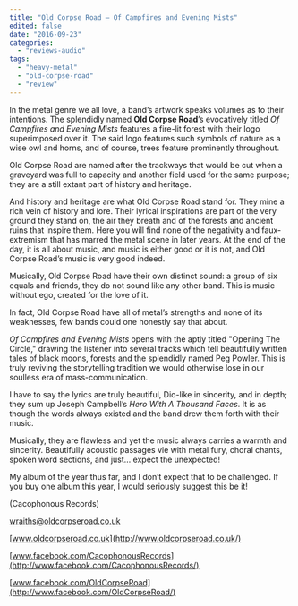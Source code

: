 ```yaml
---
title: "Old Corpse Road – Of Campfires and Evening Mists"
edited: false
date: "2016-09-23"
categories:
  - "reviews-audio"
tags:
  - "heavy-metal"
  - "old-corpse-road"
  - "review"
---
```


In the metal genre we all love, a band’s artwork speaks volumes as to their intentions. The splendidly named **Old Corpse Road**’s evocatively titled _Of Campfires and Evening Mists_ features a fire-lit forest with their logo superimposed over it. The said logo features such symbols of nature as a wise owl and horns, and of course, trees feature prominently throughout.

Old Corpse Road are named after the trackways that would be cut when a graveyard was full to capacity and another field used for the same purpose; they are a still extant part of history and heritage.

And history and heritage are what Old Corpse Road stand for. They mine a rich vein of history and lore. Their lyrical inspirations are part of the very ground they stand on, the air they breath and of the forests and ancient ruins that inspire them. Here you will find none of the negativity and faux-extremism that has marred the metal scene in later years. At the end of the day, it is all about music, and music is either good or it is not, and Old Corpse Road’s music is very good indeed.

Musically, Old Corpse Road have their own distinct sound: a group of six equals and friends, they do not sound like any other band. This is music without ego, created for the love of it.

In fact, Old Corpse Road have all of metal’s strengths and none of its weaknesses, few bands could one honestly say that about.

_Of Campfires and Evening Mists_ opens with the aptly titled "Opening The Circle," drawing the listener into several tracks which tell beautifully written tales of black moons, forests and the splendidly named Peg Powler. This is truly reviving the storytelling tradition we would otherwise lose in our soulless era of mass-communication.

I have to say the lyrics are truly beautiful, Dio-like in sincerity, and in depth; they sum up Joseph Campbell’s _Hero With A Thousand Faces_. It is as though the words always existed and the band drew them forth with their music.

Musically, they are flawless and yet the music always carries a warmth and sincerity. Beautifully acoustic passages vie with metal fury, choral chants, spoken word sections, and just… expect the unexpected!

My album of the year thus far, and I don’t expect that to be challenged. If you buy one album this year, I would seriously suggest this be it!

(Cacophonous Records)

[wraiths@oldcorpseroad.co.uk](mailto:wraiths@oldcorpseroad.co.uk)

[www.oldcorpseroad.co.uk](http://www.oldcorpseroad.co.uk/)

[www.facebook.com/CacophonousRecords](http://www.facebook.com/CacophonousRecords/)

[www.facebook.com/OldCorpseRoad](http://www.facebook.com/OldCorpseRoad/)
